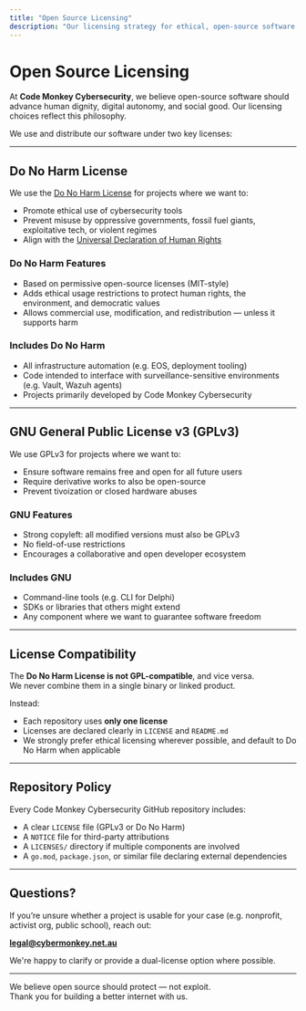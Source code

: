 ```yaml
---
title: "Open Source Licensing"
description: "Our licensing strategy for ethical, open-source software at Code Monkey Cybersecurity"
---
```


# Open Source Licensing

At **Code Monkey Cybersecurity**, we believe open-source software should advance human dignity, digital autonomy, and social good. Our licensing choices reflect this philosophy.

We use and distribute our software under two key licenses:

---

## Do No Harm License

We use the [Do No Harm License](https://github.com/raisely/NoHarm) for projects where we want to:

- Promote ethical use of cybersecurity tools
- Prevent misuse by oppressive governments, fossil fuel giants, exploitative tech, or violent regimes
- Align with the [Universal Declaration of Human Rights](https://www.un.org/en/about-us/universal-declaration-of-human-rights)

### Do No Harm Features

- Based on permissive open-source licenses (MIT-style)
- Adds ethical usage restrictions to protect human rights, the environment, and democratic values
- Allows commercial use, modification, and redistribution — unless it supports harm

### Includes Do No Harm

- All infrastructure automation (e.g. EOS, deployment tooling)
- Code intended to interface with surveillance-sensitive environments (e.g. Vault, Wazuh agents)
- Projects primarily developed by Code Monkey Cybersecurity

---

## GNU General Public License v3 (GPLv3)

We use GPLv3 for projects where we want to:

- Ensure software remains free and open for all future users
- Require derivative works to also be open-source
- Prevent tivoization or closed hardware abuses

### GNU Features

- Strong copyleft: all modified versions must also be GPLv3
- No field-of-use restrictions
- Encourages a collaborative and open developer ecosystem

### Includes GNU

- Command-line tools (e.g. CLI for Delphi)
- SDKs or libraries that others might extend
- Any component where we want to guarantee software freedom

---

## License Compatibility

The **Do No Harm License is not GPL-compatible**, and vice versa.  
We never combine them in a single binary or linked product.

Instead:

- Each repository uses **only one license**
- Licenses are declared clearly in `LICENSE` and `README.md`
- We strongly prefer ethical licensing wherever possible, and default to Do No Harm when applicable

---

## Repository Policy

Every Code Monkey Cybersecurity GitHub repository includes:

- A clear `LICENSE` file (GPLv3 or Do No Harm)
- A `NOTICE` file for third-party attributions
- A `LICENSES/` directory if multiple components are involved
- A `go.mod`, `package.json`, or similar file declaring external dependencies

---

## Questions?

If you’re unsure whether a project is usable for your case (e.g. nonprofit, activist org, public school), reach out:

  **legal@cybermonkey.net.au**

We're happy to clarify or provide a dual-license option where possible.

---

We believe open source should protect — not exploit.  
Thank you for building a better internet with us.

